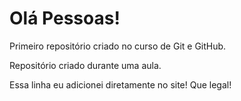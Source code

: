 # Olá Pessoas!
Primeiro repositório criado no curso de Git e GitHub.

Repositório criado durante uma aula.

Essa linha eu adicionei diretamente no site! Que legal!
